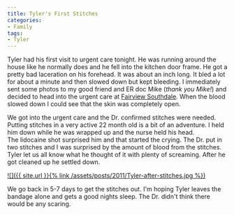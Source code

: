 ```yaml
---
title: Tyler's First Stitches
categories:
- Family
tags:
- Tyler
---
```


Tyler had his first visit to urgent care tonight. He was running around the house like he normally does and he fell into the kitchen door frame. He got a pretty bad laceration on his forehead. It was about an inch long. It bled a lot for about a minute and then slowed down but kept bleeding. I immediately sent some photos to my good friend and ER doc Mike (_thank you Mike!_) and decided to head into the urgent care at [Fairview Southdale](http://www.fairview.org/Hospitals/Southdale/index.htm). When the blood slowed down I could see that the skin was completely open.

We got into the urgent care and the Dr. confirmed stitches were needed. Putting stitches in a very active 22 month old is a bit of an adventure. I held him down while he was wrapped up and the nurse held his head. The lidocaine shot surprised him and that started the crying. The Dr. put in two stitches and I was surprised by the amount of blood from the stitches. Tyler let us all know what he thought of it with plenty of screaming. After he got cleaned up he settled down.

[![]({{ site.url }}{% link /assets/posts/2011/Tyler-after-stitches.jpg %})](http://thingelstad.com/s/tylers-first-stitches/tyler-after-stitches/img)

We go back in 5-7 days to get the stitches out. I'm hoping Tyler leaves the bandage alone and gets a good nights sleep. The Dr. didn't think there would be any scaring.
